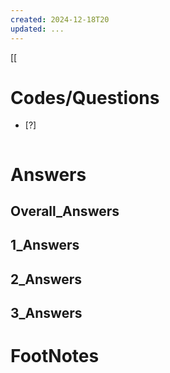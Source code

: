 ```yaml
---
created: 2024-12-18T20
updated: ...
---
```

[[



# Codes/Questions

- [?] 


```python

```


# Answers

## Overall_Answers


## 1_Answers


## 2_Answers


## 3_Answers




# FootNotes
